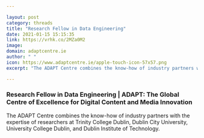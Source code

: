 ```yaml
---

layout: post
category: threads
title: "Research Fellow in Data Engineering"
date: 2021-01-15 15:15:35
link: https://vrhk.co/2MZa0M2
image: 
domain: adaptcentre.ie
author: " "
icon: https://www.adaptcentre.ie/apple-touch-icon-57x57.png
excerpt: "The ADAPT Centre combines the know-how of industry partners with the expertise of researchers at Trinity College Dublin, Dublin City University, University College Dublin, and Dublin Institute of Technology."

---
```


### Research Fellow in Data Engineering | ADAPT: The Global Centre of Excellence for Digital Content and Media Innovation

The ADAPT Centre combines the know-how of industry partners with the expertise of researchers at Trinity College Dublin, Dublin City University, University College Dublin, and Dublin Institute of Technology.